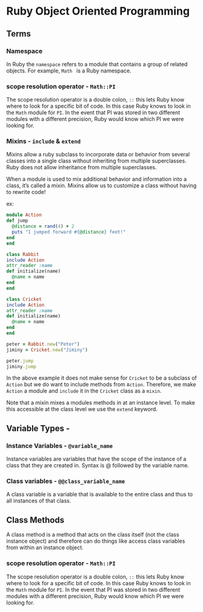 # Ruby Object Oriented Programming

## Terms

### Namespace
In Ruby the ```namespace``` refers to a module that contains a group of related objects. For example, ```Math ``` is a Ruby namespace.

### scope resolution operator - ```Math::PI```

The scope resolution operator is a double colon, ```::``` this lets Ruby know where to look for a specific bit of code. In this case Ruby knows to look in the ```Math``` module for ```PI```. In the event that PI was stored in two different modules with a different precision, Ruby would know which PI we were looking for.

### Mixins - ```include``` & ```extend```

 Mixins allow a ruby subclass to incorporate data or behavior from several classes into a single class without inheriting from multiple superclasses. Ruby does not allow inheritance from multiple superclasses.

 When a module is used to mix additional behavior and information into a class, it’s called a mixin. Mixins allow us to customize a class without having to rewrite code!

 ex:

 ```Ruby
 module Action
 def jump
   @distance = rand(4) + 2
   puts "I jumped forward #{@distance} feet!"
 end
end

class Rabbit
 include Action
 attr_reader :name
 def initialize(name)
   @name = name
 end
end

class Cricket
 include Action
 attr_reader :name
 def initialize(name)
   @name = name
 end
end

peter = Rabbit.new("Peter")
jiminy = Cricket.new("Jiminy")

peter.jump
jiminy.jump
 ```
In the above example it does not make sense for ```Cricket``` to be a subclass of ```Action``` but we do want to include methods from ```Action```. Therefore, we make ```Action``` a module and ```include``` it in the ```Cricket``` class as a ```mixin```.

Note that a mixin mixes a modules methods in at an instance level. To make this accessible at the class level we use the ```extend``` keyword.

## Variable Types -
### Instance Variables - ```@variable_name ```

Instance variables are variables that have the scope of the instance of a class that they are created in. Syntax is @ followed by the variable name.

### Class variables - ```@@class_variable_name```

A class variable is a variable that is available to the entire class and thus to all instances of that class.

## Class Methods
A class method is a method that acts on the class itself (not the class instance object) and therefore can do things like access class variables from within an instance object.

### scope resolution operator - ```Math::PI```

The scope resolution operator is a double colon, ```::``` this lets Ruby know where to look for a specific bit of code. In this case Ruby knows to look in the ```Math``` module for ```PI```. In the event that PI was stored in two different modules with a different precision, Ruby would know which PI we were looking for.
